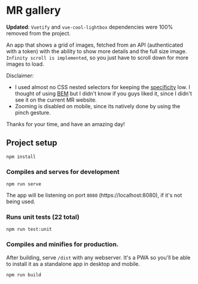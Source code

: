 # MR gallery 

**Updated**: `Vuetify` and `vue-cool-lightbox` dependencies were 100% removed from the project.

An app that shows a grid of images, fetched from an API (authenticated with a token) with the ability to show 
more details and the full size image. `Infinity scroll is implemented`, so you just have to scroll down for more images to load.

Disclaimer:
- I used almost no CSS nested selectors for keeping the [specificity](https://developer.mozilla.org/en/docs/Web/CSS/Specificity#:~:text=Specificity%20is%20the%20means%20by,different%20sorts%20of%20CSS%20selectors.) low. I thought of using [BEM](http://getbem.com/) but I didn't know if you guys liked it, since I didn't see it on the current MR website.
- Zooming is disabled on mobile, since its natively done by using the pinch gesture.

Thanks for your time, and have an amazing day!

## Project setup
```
npm install
```

### Compiles and serves for development
```
npm run serve
```
The app will be listening on port `8080` (https://localhost:8080), if it's not being used.

### Runs unit tests (22 total)
```
npm run test:unit
```

### Compiles and minifies for production. 
After building, serve `/dist` with any webserver. It's a PWA so you'll be able to install it as a standalone app in desktop and mobile.
```
npm run build
```
